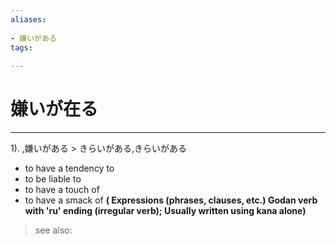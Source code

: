 ```yaml
---
aliases:
    
- 嫌いがある
tags:
    
---
```


# 嫌いが在る
---
1).
,嫌いがある > きらいがある,きらいがある

- to have a tendency to
- to be liable to
- to have a touch of
- to have a smack of
**( Expressions (phrases, clauses, etc.) Godan verb with 'ru' ending (irregular verb); Usually written using kana alone)**
> see also: 
            
